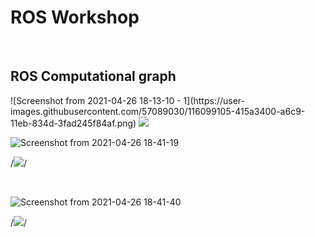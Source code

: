 <h1> ROS Workshop  </h1>
<br>
<h2> ROS Computational graph </h2>
![Screenshot from 2021-04-26 18-13-10 - 1](https://user-images.githubusercontent.com/57089030/116099105-415a3400-a6c9-11eb-834d-3fad245f84af.png)

<img src ="https://user-images.githubusercontent.com/57089030/116099105-415a3400-a6c9-11eb-834d-3fad245f84af.png">


<br> 
 
 
 
![Screenshot from 2021-04-26 18-41-19](https://user-images.githubusercontent.com/57089030/116099452-9ac26300-a6c9-11eb-86fb-6b3433dd7155.png)

/*<img src ="https://user-images.githubusercontent.com/57089030/116099452-9ac26300-a6c9-11eb-86fb-6b3433dd7155.png">*/


<br> 


![Screenshot from 2021-04-26 18-41-40](https://user-images.githubusercontent.com/57089030/116099457-9d24bd00-a6c9-11eb-84e1-deeb555a6982.png)

/*<img src ="https://user-images.githubusercontent.com/57089030/116099457-9d24bd00-a6c9-11eb-84e1-deeb555a6982.png">*/
